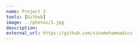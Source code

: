 ```yaml
---
name: Project 3
tools: [Github]
image: ../photos/1.jpg
description:
external_url: https://github.com/sinamohammadicu
---
```

